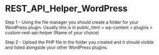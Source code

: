 # REST_API_Helper_WordPress

Step 1 - Using the file manager you should create a folder for your WordPress plugin. Usually this is in public_html > wp-content > plugins > custom-rest-api-helper (Name of your choice)

Step 2 - Upload the PHP file in the folder you created and it should visible and listed alongside your other WordPress plugins.

